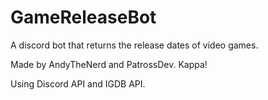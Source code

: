 # GameReleaseBot
A discord bot that returns the release dates of video games.

Made by AndyTheNerd and PatrossDev. Kappa!

Using Discord API and IGDB API.